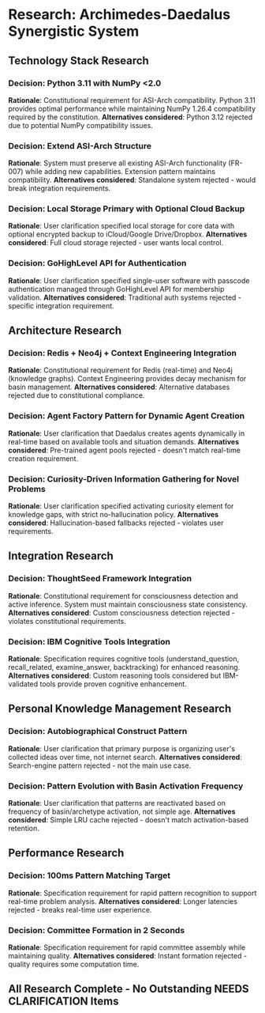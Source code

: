 # Research: Archimedes-Daedalus Synergistic System

## Technology Stack Research

### Decision: Python 3.11 with NumPy <2.0
**Rationale**: Constitutional requirement for ASI-Arch compatibility. Python 3.11 provides optimal performance while maintaining NumPy 1.26.4 compatibility required by the constitution.
**Alternatives considered**: Python 3.12 rejected due to potential NumPy compatibility issues.

### Decision: Extend ASI-Arch Structure
**Rationale**: System must preserve all existing ASI-Arch functionality (FR-007) while adding new capabilities. Extension pattern maintains compatibility.
**Alternatives considered**: Standalone system rejected - would break integration requirements.

### Decision: Local Storage Primary with Optional Cloud Backup
**Rationale**: User clarification specified local storage for core data with optional encrypted backup to iCloud/Google Drive/Dropbox.
**Alternatives considered**: Full cloud storage rejected - user wants local control.

### Decision: GoHighLevel API for Authentication
**Rationale**: User clarification specified single-user software with passcode authentication managed through GoHighLevel API for membership validation.
**Alternatives considered**: Traditional auth systems rejected - specific integration requirement.

## Architecture Research

### Decision: Redis + Neo4j + Context Engineering Integration
**Rationale**: Constitutional requirement for Redis (real-time) and Neo4j (knowledge graphs). Context Engineering provides decay mechanism for basin management.
**Alternatives considered**: Alternative databases rejected due to constitutional compliance.

### Decision: Agent Factory Pattern for Dynamic Agent Creation
**Rationale**: User clarification that Daedalus creates agents dynamically in real-time based on available tools and situation demands.
**Alternatives considered**: Pre-trained agent pools rejected - doesn't match real-time creation requirement.

### Decision: Curiosity-Driven Information Gathering for Novel Problems
**Rationale**: User clarification specified activating curiosity element for knowledge gaps, with strict no-hallucination policy.
**Alternatives considered**: Hallucination-based fallbacks rejected - violates user requirements.

## Integration Research

### Decision: ThoughtSeed Framework Integration
**Rationale**: Constitutional requirement for consciousness detection and active inference. System must maintain consciousness state consistency.
**Alternatives considered**: Custom consciousness detection rejected - violates constitutional requirements.

### Decision: IBM Cognitive Tools Integration
**Rationale**: Specification requires cognitive tools (understand_question, recall_related, examine_answer, backtracking) for enhanced reasoning.
**Alternatives considered**: Custom reasoning tools considered but IBM-validated tools provide proven cognitive enhancement.

## Personal Knowledge Management Research

### Decision: Autobiographical Construct Pattern
**Rationale**: User clarification that primary purpose is organizing user's collected ideas over time, not internet search.
**Alternatives considered**: Search-engine pattern rejected - not the main use case.

### Decision: Pattern Evolution with Basin Activation Frequency
**Rationale**: User clarification that patterns are reactivated based on frequency of basin/archetype activation, not simple age.
**Alternatives considered**: Simple LRU cache rejected - doesn't match activation-based retention.

## Performance Research

### Decision: 100ms Pattern Matching Target
**Rationale**: Specification requirement for rapid pattern recognition to support real-time problem analysis.
**Alternatives considered**: Longer latencies rejected - breaks real-time user experience.

### Decision: Committee Formation in 2 Seconds
**Rationale**: Specification requirement for rapid committee assembly while maintaining quality.
**Alternatives considered**: Instant formation rejected - quality requires some computation time.

## All Research Complete - No Outstanding NEEDS CLARIFICATION Items